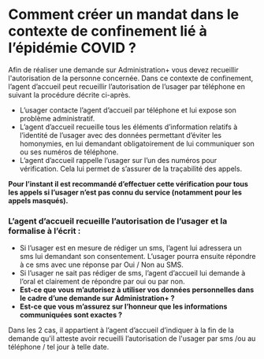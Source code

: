 # Comment créer un mandat dans le contexte de confinement lié à l’épidémie COVID ?

Afin de réaliser une demande sur Administration+ vous devez recueillir l'autorisation de la personne concernée. Dans ce contexte de confinement, l’agent d’accueil peut recueillir l’autorisation de l’usager par téléphone en suivant la procédure décrite ci-après.

* L’usager contacte l’agent d’accueil par téléphone et lui expose son problème administratif.
* L’agent d’accueil recueille tous les éléments d’information relatifs à l’identité de l’usager avec des données permettant d’éviter les homonymies, en lui demandant obligatoirement de lui communiquer son ou ses numéros de téléphone.
* L’agent d’accueil rappelle l’usager sur l’un des numéros pour vérification. Cela lui permet de s’assurer de la traçabilité des appels.

**Pour l’instant il est recommandé d’effectuer cette vérification pour tous les appels si l’usager n’est pas connu du service \(notamment pour les appels masqués\).**

### L’agent d’accueil recueille l’autorisation de l’usager et la formalise à l’écrit :

* Si l’usager est en mesure de rédiger un sms, l’agent lui adressera un sms lui demandant son consentement. L’usager pourra ensuite répondre à ce sms avec une réponse par Oui / Non au SMS.
* Si l’usager ne sait pas rédiger de sms, l’agent d’accueil lui demande à l’oral et clairement de répondre par oui ou par non.
* **Est-ce que vous m’autorisez à utiliser vos données personnelles dans le cadre d’une demande sur Administration+ ?**
* **Est-ce que vous m’assurez sur l’honneur que les informations communiquées sont exactes ?**

Dans les 2 cas, il appartient à l’agent d’accueil d’indiquer à la fin de la demande qu'il atteste avoir recueilli l’autorisation de l'usager par sms /ou au téléphone / tel jour à telle date.

